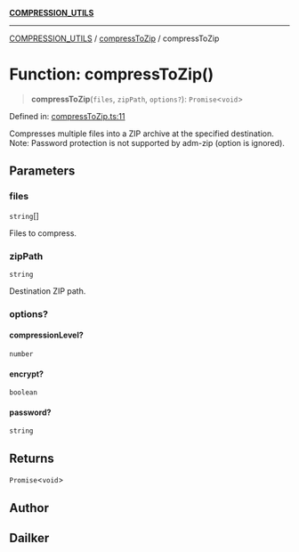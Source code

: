 [**COMPRESSION_UTILS**](../../README.md)

***

[COMPRESSION_UTILS](../../README.md) / [compressToZip](../README.md) / compressToZip

# Function: compressToZip()

> **compressToZip**(`files`, `zipPath`, `options?`): `Promise`\<`void`\>

Defined in: [compressToZip.ts:11](https://github.com/dailker/everyutil/blob/7c30ec40bbb398255a9be572db0a537e8bcb9c11/src/compression/compressToZip.ts#L11)

Compresses multiple files into a ZIP archive at the specified destination.
Note: Password protection is not supported by adm-zip (option is ignored).

## Parameters

### files

`string`[]

Files to compress.

### zipPath

`string`

Destination ZIP path.

### options?

#### compressionLevel?

`number`

#### encrypt?

`boolean`

#### password?

`string`

## Returns

`Promise`\<`void`\>

## Author

## Dailker

